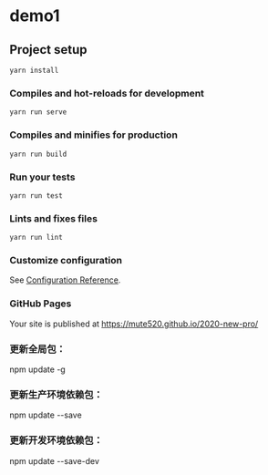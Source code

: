 # demo1

## Project setup
```
yarn install
```

### Compiles and hot-reloads for development
```
yarn run serve
```

### Compiles and minifies for production
```
yarn run build
```

### Run your tests
```
yarn run test
```

### Lints and fixes files
```
yarn run lint
```

### Customize configuration
See [Configuration Reference](https://cli.vuejs.org/config/).

### GitHub Pages
 Your site is published at https://mute520.github.io/2020-new-pro/

### 更新全局包：
npm update <name> -g

### 更新生产环境依赖包：
npm update <name> --save

### 更新开发环境依赖包：
npm update <name> --save-dev